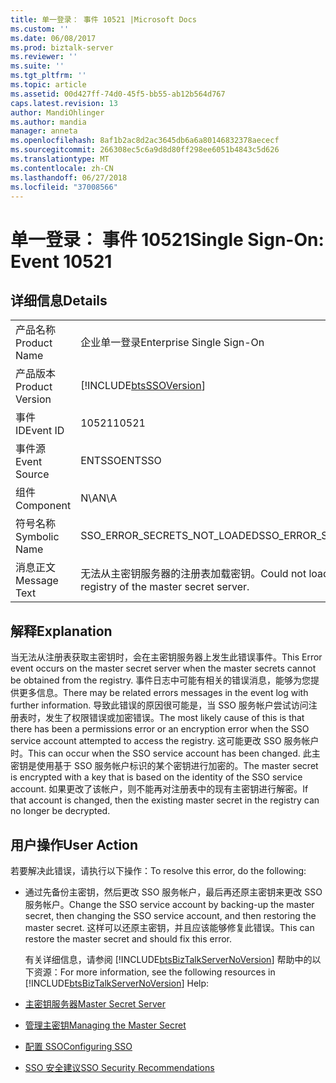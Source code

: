```yaml
---
title: 单一登录： 事件 10521 |Microsoft Docs
ms.custom: ''
ms.date: 06/08/2017
ms.prod: biztalk-server
ms.reviewer: ''
ms.suite: ''
ms.tgt_pltfrm: ''
ms.topic: article
ms.assetid: 00d427ff-74d0-45f5-bb55-ab12b564d767
caps.latest.revision: 13
author: MandiOhlinger
ms.author: mandia
manager: anneta
ms.openlocfilehash: 8af1b2ac8d2ac3645db6a6a80146832378aececf
ms.sourcegitcommit: 266308ec5c6a9d8d80ff298ee6051b4843c5d626
ms.translationtype: MT
ms.contentlocale: zh-CN
ms.lasthandoff: 06/27/2018
ms.locfileid: "37008566"
---
```

# <a name="single-sign-on-event-10521"></a><span data-ttu-id="36340-102">单一登录： 事件 10521</span><span class="sxs-lookup"><span data-stu-id="36340-102">Single Sign-On: Event 10521</span></span>
## <a name="details"></a><span data-ttu-id="36340-103">详细信息</span><span class="sxs-lookup"><span data-stu-id="36340-103">Details</span></span>  

|                 |                                                                       |
|-----------------|-----------------------------------------------------------------------|
|  <span data-ttu-id="36340-104">产品名称</span><span class="sxs-lookup"><span data-stu-id="36340-104">Product Name</span></span>   |                       <span data-ttu-id="36340-105">企业单一登录</span><span class="sxs-lookup"><span data-stu-id="36340-105">Enterprise Single Sign-On</span></span>                       |
| <span data-ttu-id="36340-106">产品版本</span><span class="sxs-lookup"><span data-stu-id="36340-106">Product Version</span></span> |      [!INCLUDE[btsSSOVersion](../includes/btsssoversion-md.md)]       |
|    <span data-ttu-id="36340-107">事件 ID</span><span class="sxs-lookup"><span data-stu-id="36340-107">Event ID</span></span>     |                                 <span data-ttu-id="36340-108">10521</span><span class="sxs-lookup"><span data-stu-id="36340-108">10521</span></span>                                 |
|  <span data-ttu-id="36340-109">事件源</span><span class="sxs-lookup"><span data-stu-id="36340-109">Event Source</span></span>   |                                <span data-ttu-id="36340-110">ENTSSO</span><span class="sxs-lookup"><span data-stu-id="36340-110">ENTSSO</span></span>                                 |
|    <span data-ttu-id="36340-111">组件</span><span class="sxs-lookup"><span data-stu-id="36340-111">Component</span></span>    |                                  <span data-ttu-id="36340-112">N\A</span><span class="sxs-lookup"><span data-stu-id="36340-112">N\A</span></span>                                  |
|  <span data-ttu-id="36340-113">符号名称</span><span class="sxs-lookup"><span data-stu-id="36340-113">Symbolic Name</span></span>  |                     <span data-ttu-id="36340-114">SSO_ERROR_SECRETS_NOT_LOADED</span><span class="sxs-lookup"><span data-stu-id="36340-114">SSO_ERROR_SECRETS_NOT_LOADED</span></span>                      |
|  <span data-ttu-id="36340-115">消息正文</span><span class="sxs-lookup"><span data-stu-id="36340-115">Message Text</span></span>   | <span data-ttu-id="36340-116">无法从主密钥服务器的注册表加载密钥。</span><span class="sxs-lookup"><span data-stu-id="36340-116">Could not load secrets from the registry of the master secret server.</span></span> |

## <a name="explanation"></a><span data-ttu-id="36340-117">解释</span><span class="sxs-lookup"><span data-stu-id="36340-117">Explanation</span></span>  
 <span data-ttu-id="36340-118">当无法从注册表获取主密钥时，会在主密钥服务器上发生此错误事件。</span><span class="sxs-lookup"><span data-stu-id="36340-118">This Error event occurs on the master secret server when the master secrets cannot be obtained from the registry.</span></span> <span data-ttu-id="36340-119">事件日志中可能有相关的错误消息，能够为您提供更多信息。</span><span class="sxs-lookup"><span data-stu-id="36340-119">There may be related errors messages in the event log with further information.</span></span> <span data-ttu-id="36340-120">导致此错误的原因很可能是，当 SSO 服务帐户尝试访问注册表时，发生了权限错误或加密错误。</span><span class="sxs-lookup"><span data-stu-id="36340-120">The most likely cause of this is that there has been a permissions error or an encryption error when the SSO service account attempted to access the registry.</span></span> <span data-ttu-id="36340-121">这可能更改 SSO 服务帐户时。</span><span class="sxs-lookup"><span data-stu-id="36340-121">This can occur when the SSO service account has been changed.</span></span> <span data-ttu-id="36340-122">此主密钥是使用基于 SSO 服务帐户标识的某个密钥进行加密的。</span><span class="sxs-lookup"><span data-stu-id="36340-122">The master secret is encrypted with a key that is based on the identity of the SSO service account.</span></span> <span data-ttu-id="36340-123">如果更改了该帐户，则不能再对注册表中的现有主密钥进行解密。</span><span class="sxs-lookup"><span data-stu-id="36340-123">If that account is changed, then the existing master secret in the registry can no longer be decrypted.</span></span>  

## <a name="user-action"></a><span data-ttu-id="36340-124">用户操作</span><span class="sxs-lookup"><span data-stu-id="36340-124">User Action</span></span>  
 <span data-ttu-id="36340-125">若要解决此错误，请执行以下操作：</span><span class="sxs-lookup"><span data-stu-id="36340-125">To resolve this error, do the following:</span></span>  

- <span data-ttu-id="36340-126">通过先备份主密钥，然后更改 SSO 服务帐户，最后再还原主密钥来更改 SSO 服务帐户。</span><span class="sxs-lookup"><span data-stu-id="36340-126">Change the SSO service account by backing-up the master secret, then changing the SSO service account, and then restoring the master secret.</span></span> <span data-ttu-id="36340-127">这样可以还原主密钥，并且应该能够修复此错误。</span><span class="sxs-lookup"><span data-stu-id="36340-127">This can restore the master secret and should fix this error.</span></span>  

  <span data-ttu-id="36340-128">有关详细信息，请参阅 [!INCLUDE[btsBizTalkServerNoVersion](../includes/btsbiztalkservernoversion-md.md)] 帮助中的以下资源：</span><span class="sxs-lookup"><span data-stu-id="36340-128">For more information, see the following resources in [!INCLUDE[btsBizTalkServerNoVersion](../includes/btsbiztalkservernoversion-md.md)] Help:</span></span>  

- [<span data-ttu-id="36340-129">主密钥服务器</span><span class="sxs-lookup"><span data-stu-id="36340-129">Master Secret Server</span></span>](../core/master-secret-server.md)  

- [<span data-ttu-id="36340-130">管理主密钥</span><span class="sxs-lookup"><span data-stu-id="36340-130">Managing the Master Secret</span></span>](../core/managing-the-master-secret.md)  

- [<span data-ttu-id="36340-131">配置 SSO</span><span class="sxs-lookup"><span data-stu-id="36340-131">Configuring SSO</span></span>](../core/configuring-sso.md)  

- [<span data-ttu-id="36340-132">SSO 安全建议</span><span class="sxs-lookup"><span data-stu-id="36340-132">SSO Security Recommendations</span></span>](../core/sso-security-recommendations.md)
